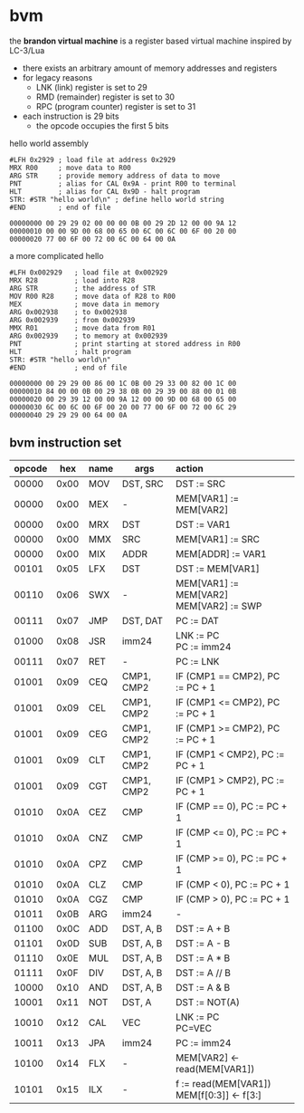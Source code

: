 # bvm
the **brandon virtual machine** is a register based virtual machine inspired by LC-3/Lua
- there exists an arbitrary amount of memory addresses and registers
- for legacy reasons
    - LNK (link) register is set to 29
    - RMD (remainder) register is set to 30
    - RPC (program counter) register is set to 31
- each instruction is 29 bits
    - the opcode occupies the first 5 bits

hello world assembly
```
#LFH 0x2929 ; load file at address 0x2929
MRX R00     ; move data to R00
ARG STR     ; provide memory address of data to move
PNT         ; alias for CAL 0x9A - print R00 to terminal
HLT         ; alias for CAL 0x9D - halt program
STR: #STR "hello world\n" ; define hello world string
#END        ; end of file
```
```
00000000 00 29 29 02 00 00 00 0B 00 29 2D 12 00 00 9A 12
00000010 00 00 9D 00 68 00 65 00 6C 00 6C 00 6F 00 20 00
00000020 77 00 6F 00 72 00 6C 00 64 00 0A
```

a more complicated hello
```
#LFH 0x002929   ; load file at 0x002929
MRX R28         ; load into R28
ARG STR         ; the address of STR
MOV R00 R28     ; move data of R28 to R00
MEX             ; move data in memory
ARG 0x002938    ; to 0x002938
ARG 0x002939    ; from 0x002939
MMX R01         ; move data from R01
ARG 0x002939    ; to memory at 0x002939
PNT             ; print starting at stored address in R00
HLT             ; halt program
STR: #STR "hello world\n"
#END            ; end of file
```
```
00000000 00 29 29 00 86 00 1C 0B 00 29 33 00 82 00 1C 00
00000010 84 00 00 0B 00 29 38 0B 00 29 39 00 88 00 01 0B
00000020 00 29 39 12 00 00 9A 12 00 00 9D 00 68 00 65 00
00000030 6C 00 6C 00 6F 00 20 00 77 00 6F 00 72 00 6C 29
00000040 29 29 29 00 64 00 0A
```

## bvm instruction set
| opcode | hex | name | args | action |
| - | - | :--  | - | :-- |
| 00000 | 0x00 | MOV | DST, SRC | DST := SRC |
| 00000 | 0x00 | MEX | - | MEM[VAR1] := MEM[VAR2] |
| 00000 | 0x00 | MRX | DST | DST := VAR1 |
| 00000 | 0x00 | MMX | SRC | MEM[VAR1] := SRC
| 00000 | 0x00 | MIX | ADDR | MEM[ADDR] := VAR1
| 00101 | 0x05 | LFX | DST | DST := MEM[VAR1] |
| 00110 | 0x06 | SWX | - | MEM[VAR1] := MEM[VAR2]<br> MEM[VAR2] := SWP |
| 00111 | 0x07 | JMP | DST, DAT | PC := DAT |
| 01000 | 0x08 | JSR | imm24 | LNK := PC<br>PC := imm24 |
| 00111 | 0x07 | RET | - | PC := LNK |
| 01001 | 0x09 | CEQ | CMP1, CMP2 | IF (CMP1 == CMP2), PC := PC + 1 |
| 01001 | 0x09 | CEL | CMP1, CMP2 | IF (CMP1 <= CMP2), PC := PC + 1 |
| 01001 | 0x09 | CEG | CMP1, CMP2 | IF (CMP1 >= CMP2), PC := PC + 1 |
| 01001 | 0x09 | CLT | CMP1, CMP2 | IF (CMP1 < CMP2), PC := PC + 1 |
| 01001 | 0x09 | CGT | CMP1, CMP2 | IF (CMP1 > CMP2), PC := PC + 1 |
| 01010 | 0x0A | CEZ | CMP | IF (CMP == 0), PC := PC + 1 |
| 01010 | 0x0A | CNZ | CMP | IF (CMP <= 0), PC := PC + 1 |
| 01010 | 0x0A | CPZ | CMP | IF (CMP >= 0), PC := PC + 1 |
| 01010 | 0x0A | CLZ | CMP | IF (CMP < 0), PC := PC + 1 |
| 01010 | 0x0A | CGZ | CMP | IF (CMP > 0), PC := PC + 1 |
| 01011 | 0x0B | ARG | imm24 | - |
| 01100 | 0x0C | ADD | DST, A, B | DST := A + B |
| 01101 | 0x0D | SUB | DST, A, B | DST := A - B |
| 01110 | 0x0E | MUL | DST, A, B | DST := A * B |
| 01111 | 0x0F | DIV | DST, A, B | DST := A // B |
| 10000 | 0x10 | AND | DST, A, B | DST := A & B |
| 10001 | 0x11 | NOT | DST, A | DST := NOT(A)
| 10010 | 0x12 | CAL | VEC | LNK := PC<br>PC=VEC |
| 10011 | 0x13 | JPA | imm24 | PC := imm24 |
| 10100 | 0x14 | FLX | - | MEM[VAR2] <- read(MEM[VAR1])
| 10101 | 0x15 | ILX | - | f := read(MEM[VAR1]) <br> MEM[f[0:3]] <- f[3:]
